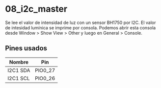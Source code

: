 # 08_i2c_master

Se lee el valor de intensidad de luz con un sensor BH1750 por I2C. El valor de intesidad lumínica se imprime por consola. Podemos abrir esta consola desde Window > Show View > Other y luego en General > Console.

## Pines usados

| Nombre | Pin |
| --- | --- |
| I2C1 SDA | PIO0_27
| I2C1 SCL | PIO0_26